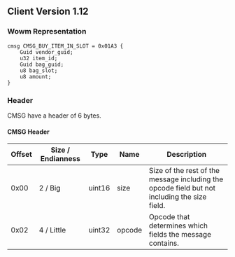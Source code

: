 ## Client Version 1.12

### Wowm Representation
```rust,ignore
cmsg CMSG_BUY_ITEM_IN_SLOT = 0x01A3 {
    Guid vendor_guid;    
    u32 item_id;    
    Guid bag_guid;    
    u8 bag_slot;    
    u8 amount;    
}

```
### Header
CMSG have a header of 6 bytes.

#### CMSG Header
| Offset | Size / Endianness | Type   | Name   | Description |
| ------ | ----------------- | ------ | ------ | ----------- |
| 0x00   | 2 / Big           | uint16 | size   | Size of the rest of the message including the opcode field but not including the size field.|
| 0x02   | 4 / Little        | uint32 | opcode | Opcode that determines which fields the message contains.|
